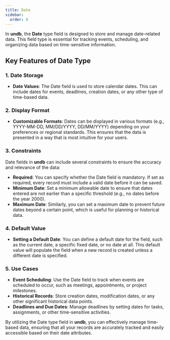 ```yaml
---
title: Date
sidebar:
  order: 8
---
```


In **undb**, the **Date** type field is designed to store and manage date-related data. This field type is essential for tracking events, scheduling, and organizing data based on time-sensitive information.

## Key Features of Date Type

### 1. Date Storage

- **Date Values**: The Date field is used to store calendar dates. This can include dates for events, deadlines, creation dates, or any other type of time-based data.

### 2. Display Format

- **Customizable Formats**: Dates can be displayed in various formats (e.g., YYYY-MM-DD, MM/DD/YYYY, DD/MM/YYYY) depending on your preferences or regional standards. This ensures that the data is presented in a way that is most intuitive for your users.

### 3. Constraints

Date fields in **undb** can include several constraints to ensure the accuracy and relevance of the data:

- **Required**: You can specify whether the Date field is mandatory. If set as required, every record must include a valid date before it can be saved.
- **Minimum Date**: Set a minimum allowable date to ensure that dates entered are not earlier than a specific threshold (e.g., no dates before the year 2000).
- **Maximum Date**: Similarly, you can set a maximum date to prevent future dates beyond a certain point, which is useful for planning or historical data.

### 4. Default Value

- **Setting a Default Date**: You can define a default date for the field, such as the current date, a specific fixed date, or no date at all. This default value will populate the field when a new record is created unless a different date is specified.

### 5. Use Cases

- **Event Scheduling**: Use the Date field to track when events are scheduled to occur, such as meetings, appointments, or project milestones.
- **Historical Records**: Store creation dates, modification dates, or any other significant historical data points.
- **Deadlines and Due Dates**: Manage deadlines by setting dates for tasks, assignments, or other time-sensitive activities.

By utilizing the Date type field in **undb**, you can effectively manage time-based data, ensuring that all your records are accurately tracked and easily accessible based on their date attributes.

